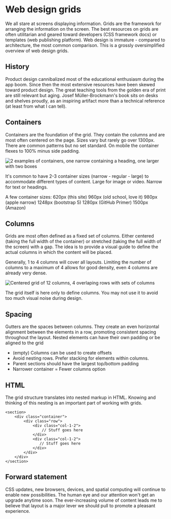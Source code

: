 # Web design grids

We all stare at screens displaying information. Grids are the framework for arranging the information on the screen. The best resources on grids are often utilitarian and geared toward developers (CSS framework docs) or templates (web publishing platform). Web design is immature - compared to architecture, the most common comparison. This is a grossly oversimplified overview of web design grids.

## History 
Product design cannibalized most of the educational enthusiasm during the app boom. Since then the most extensive resources have been skewed toward product design. The great teaching tools from the golden era of print are still relevant but aging. Josef Müller-Brockmann's book sits on desks and shelves proudly, as an inspiring artifact more than a technical reference (at least from what I can tell).

## Containers
Containers are the foundation of the grid. They contain the columns and are most often centered on the page. Sizes vary but rarely go over 1300px. There are common patterns but no set standard. On mobile the container flexes to 100% minus side padding.

![2 examples of containers, one narrow containing a heading, one larger with two boxes](https://slrncl.com/assets/blog/img/web-grid-container.jpg)

It's common to have 2-3 container sizes (narrow - regular - large) to accommodate different types of content. Large for image or video. Narrow for text or headings.

A few container sizes:
620px (this site)
960px (old school, love it)
980px (apple narrow)
1248px (bootstrap 5)
1280px (GitHub Primer)
1500px (Amazon)

## Columns
Grids are most often defined as a fixed set of columns. Either centered (taking the full width of the container) or stretched (taking the full width of the screen) with a gap. The idea is to provide a visual guide to define the actual columns in which the content will be placed.

Generally, 1 to 4 columns will cover all layouts. Limiting the number of columns to a maximum of 4 allows for good density, even 4 columns are already very dense.

![Centered grid of 12 columns, 4 overlaping rows with sets of columns](https://slrncl.com/assets/blog/img/web-grid-columns.jpg)

The grid itself is here only to define columns. You may not use it to avoid too much visual noise during design.

## Spacing
Gutters are the spaces between columns. They create an even horizontal alignment between the elements in a row, promoting consistent spacing throughout the layout. Nested elements can have their own padding or be aligned to the grid

- (empty) Columns can be used to create offsets
- Avoid nesting rows. Prefer stacking for elements within columns.
- Parent sections should have the largest top/bottom padding
- Narrower container = Fewer columns option

## HTML
The grid structure translates into nested markup in HTML. Knowing and thinking of this nesting is an important part of working with grids.

	<section>
		<div class="container">
			<div class="row">
				<div class="col-1-2">
					// Stuff goes here
				</div>
				<div class="col-1-2">
				   // Stuff goes here
				</div>
			</div>
		</div>
	</section>

## Forward statement
CSS updates, new browsers, devices, and spatial computing will continue to enable new possibilities. The human eye and our attention won't get an upgrade anytime soon. The ever-increasing volume of content leads me to believe that layout is a major lever we should pull to promote a pleasant experience.